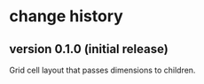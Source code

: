# change history

## version 0.1.0 (initial release)
Grid cell layout that passes dimensions to children.